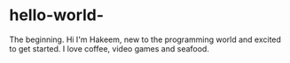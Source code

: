 # hello-world-
The beginning. 
 Hi I'm Hakeem, new to the programming world and excited to get started. I love coffee, video games and seafood.  
